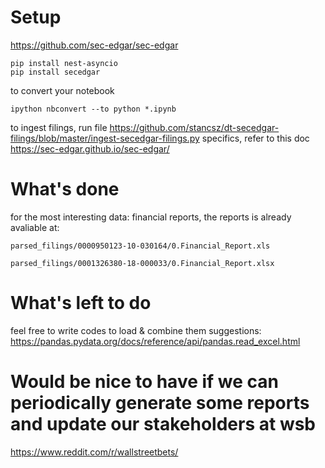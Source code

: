 # Setup
https://github.com/sec-edgar/sec-edgar
```shell
pip install nest-asyncio
pip install secedgar
```

to convert your notebook
```
ipython nbconvert --to python *.ipynb
```

to ingest filings, run file https://github.com/stancsz/dt-secedgar-filings/blob/master/ingest-secedgar-filings.py
specifics, refer to this doc
https://sec-edgar.github.io/sec-edgar/


# What's done
for the most interesting data: financial reports, the reports is already avaliable at:
```
parsed_filings/0000950123-10-030164/0.Financial_Report.xls

parsed_filings/0001326380-18-000033/0.Financial_Report.xlsx

```

# What's left to do
feel free to write codes to load & combine them
suggestions:
https://pandas.pydata.org/docs/reference/api/pandas.read_excel.html


# Would be nice to have if we can periodically generate some reports and update our stakeholders at wsb
https://www.reddit.com/r/wallstreetbets/

